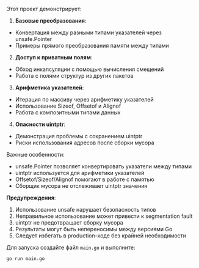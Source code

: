 Этот проект демонстрирует:

1. **Базовые преобразования**:
- Конвертация между разными типами указателей через unsafe.Pointer
- Примеры прямого преобразования памяти между типами

2. **Доступ к приватным полям**:
- Обход инкапсуляции с помощью вычисления смещений
- Работа с полями структур из других пакетов

3. **Арифметика указателей**:
- Итерация по массиву через арифметику указателей
- Использование Sizeof, Offsetof и Alignof
- Работа с композитными типами данных

4. **Опасности uintptr**:
- Демонстрация проблемы с сохранением uintptr
- Риски использования адресов после сборки мусора

Важные особенности:
- unsafe.Pointer позволяет конвертировать указатели между типами
- uintptr используется для арифметики указателей
- Offsetof/Sizeof/Alignof помогают в работе с памятью
- Сборщик мусора не отслеживает uintptr значения

**Предупреждения**:
1. Использование unsafe нарушает безопасность типов
2. Неправильное использование может привести к segmentation fault
3. uintptr не предотвращает сборку мусора
4. Результаты могут быть непереносимы между версиями Go
5. Следует избегать в production-коде без крайней необходимости

Для запуска создайте файл `main.go` и выполните:
```bash
go run main.go
```